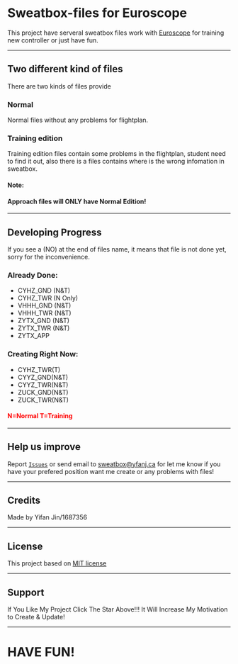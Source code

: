 # **Sweatbox-files for Euroscope**

This project have serveral sweatbox files work with [Euroscope](https://euroscope.hu) for training new controller or just have fun.

---

## **Two different kind of files**

There are two kinds of files provide

### Normal

Normal files without any problems for flightplan.

### Training edition

Training edition files contain some problems in the flightplan, student need to find it out, also there is a files contains where is the wrong infomation in sweatbox.

#### Note:
#### Approach files will ONLY have Normal Edition!

---

## **Developing Progress**
If you see a (NO) at the end of files name, it means that file is not done yet, sorry for the inconvenience.

### Already Done:
- CYHZ_GND (N&T)
- CYHZ_TWR (N Only)
- VHHH_GND (N&T)
- VHHH_TWR (N&T)
- ZYTX_GND (N&T)
- ZYTX_TWR (N&T)
- ZYTX_APP

### Creating Right Now:
- CYHZ_TWR(T)
- CYYZ_GND(N&T)
- CYYZ_TWR(N&T)
- ZUCK_GND(N&T)
- ZUCK_TWR(N&T)

#### <spam style="color:red;"> N=Normal T=Training </spam>

---

## **Help us improve**
Report [``Issues``](https://github.com/N28888/Sweatbox-files/issues) or send email to sweatbox@yfanj.ca for let me know if you have your prefered position want me create or any problems with files!

---

## **Credits**
Made by Yifan Jin/1687356

---

## **License**

This project based on [MIT license](https://github.com/N28888/Sweatbox-files/blob/main/LICENSE)

---

## Support
If You Like My Project Click The Star Above!!! 
It Will Increase My Motivation to Create & Update!

---

# **HAVE FUN!**